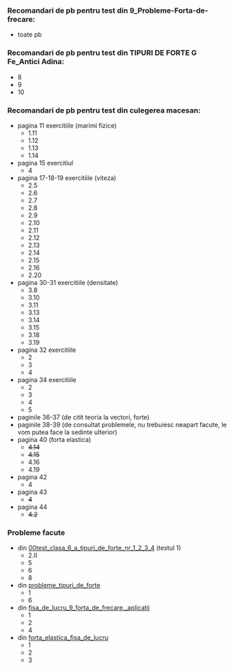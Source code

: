 ### Recomandari de pb pentru test din 9_Probleme-Forta-de-frecare:
- toate pb

### Recomandari de pb pentru test din TIPURI DE FORTE G Fe_Antici Adina:
- 8
- 9
- 10

### Recomandari de pb pentru test din culegerea macesan:
- pagina 11 exercitiile (marimi fizice)
    - 1.11
    - 1.12
    - 1.13
    - 1.14
- pagina 15 exercitiul
    - 4
- pagina 17-18-19 exercitiile (viteza)
    - 2.5
    - 2.6
    - 2.7
    - 2.8
    - 2.9
    - 2.10
    - 2.11
    - 2.12
    - 2.13
    - 2.14
    - 2.15
    - 2.16
    - 2.20
- pagina 30-31 exercitiile (densitate)
    - 3.8
    - 3.10
    - 3.11
    - 3.13
    - 3.14
    - 3.15
    - 3.18
    - 3.19
- pagina 32 exercitiile
    - 2
    - 3
    - 4
- pagina 34 exercitiile
    - 2
    - 3
    - 4
    - 5
- paginile 36-37 (de citit teoria la vectori, forte)
- paginile 38-39 (de consultat problemele, nu trebuiesc neapart facute, le vom putea face la sedinte ulterior)
- pagina 40 (forta elastica)
    - ~~4.14~~
    - ~~4.15~~
    - 4.16
    - 4.19
- pagina 42
    - 4
- pagina 43
    - ~~4~~
- pagina 44
    - ~~4.2~~

### Probleme facute
- din [00test_clasa_6_a_tipuri_de_forte_nr_1_2_3_4](./probleme%20recomandate/00test_clasa_6_a_tipuri_de_forte_nr_1_2_3_4.docx) (testul 1)
    - 2.II
    - 5
    - 6
    - 8
- din [probleme_tipuri_de_forte](./probleme%20recomandate/probleme_tipuri_de_forte.docx)
    - 1
    - 6
- din [fisa_de_lucru_9_forta_de_frecare._aplicatii](./probleme%20recomandate/fisa_de_lucru_9_forta_de_frecare._aplicatii.docx)
    - 1
    - 2
    - 4
- din [forta_elastica_fisa_de_lucru](./probleme%20recomandate/forta_elastica_fisa_de_lucru.docx)
    - 1
    - 2
    - 3